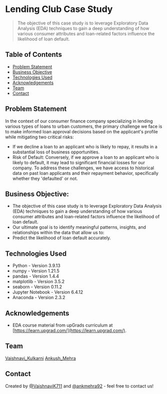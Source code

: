 # Lending Club Case Study
> The objective of this case study is to leverage Exploratory Data Analysis (EDA) techniques to gain a deep understanding of how various consumer attributes and loan-related factors influence the likelihood of loan default.


## Table of Contents
* [Problem Statement](#Problem-statement)
* [Business Objective](#Business-Objective)
* [Technologies Used](#technologies-used)
* [Acknowledgements](#acknowledgements)
* [Team](#Team)
* [Contact](#contact)

<!-- You can include any other section that is pertinent to your problem -->

## Problem Statement
In the context of our consumer finance company specializing in lending various types of loans to urban customers, the primary challenge we face is to make informed loan approval decisions based on the applicant's profile while mitigating two critical risks:
* If we decline a loan to an applicant who is likely to repay, it results in a substantial loss of business opportunities.
* Risk of Default: Conversely, if we approve a loan to an applicant who is likely to default, it may lead to significant financial losses for our company.
To address these challenges, we have access to historical data on past loan applicants and their repayment behavior, specifically whether they 'defaulted' or not. 


<!-- You don't have to answer all the questions - just the ones relevant to your project. -->

## Business Objective:
* The objective of this case study is to leverage Exploratory Data Analysis (EDA) techniques to gain a deep understanding of how various consumer attributes and loan-related factors influence the likelihood of loan default.
* Our ultimate goal is to identify meaningful patterns, insights, and relationships within the data that allow us to:
* Predict the likelihood of loan default accurately.


## Technologies Used
- Python - Version 3.9.13
- numpy - Version 1.21.5
- pandas - Version 1.4.4
- matplotlib - Version 3.5.2
- seaborn - Version 0.11.2
- Jupyter Notebook - Version 6.4.12
- Anaconda - Version 2.3.2

<!-- As the libraries versions keep on changing, it is recommended to mention the version of library used in this project -->

## Acknowledgements
- EDA course material from upGrads curriculum at [https://learn.upgrad.com/](https://learn.upgrad.com/).

## Team
[Vaishnavi_Kulkarni](https://www.linkedin.com/in/vaishnavi-kulkarni-4ab628b7/)
[Ankush_Mehra](https://www.linkedin.com/in/ankush-mehra-770772223/)

## Contact
Created by [@VaishnaviK711](https://github.com/VaishnaviK711) and [@ankmehra92](https://github.com/ankmehra92) - feel free to contact us!


<!-- Optional -->
<!-- ## License -->
<!-- This project is open source and available under the [... License](). -->

<!-- You don't have to include all sections - just the one's relevant to your project -->